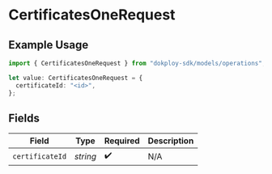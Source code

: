 # CertificatesOneRequest

## Example Usage

```typescript
import { CertificatesOneRequest } from "dokploy-sdk/models/operations";

let value: CertificatesOneRequest = {
  certificateId: "<id>",
};
```

## Fields

| Field              | Type               | Required           | Description        |
| ------------------ | ------------------ | ------------------ | ------------------ |
| `certificateId`    | *string*           | :heavy_check_mark: | N/A                |